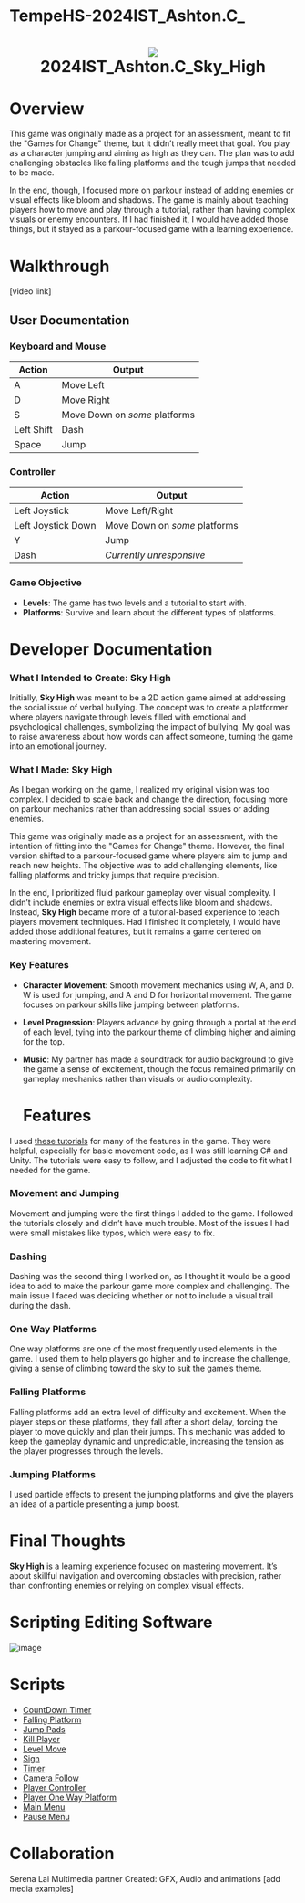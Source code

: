 # TempeHS-2024IST_Ashton.C_
<h1 align="center">
 <img src="https://user-images.githubusercontent.com/45159366/97361059-45151700-185c-11eb-9d12-dae51c79eb8a.png">
  <br />
 2024IST_Ashton.C_Sky_High
</h1>

# Overview

This game was originally made as a project for an assessment, meant to fit the "Games for Change" theme, but it didn’t really meet that goal. You play as a character jumping and aiming as high as they can. The plan was to add challenging obstacles like falling platforms and the tough jumps that needed to be made.

In the end, though, I focused more on parkour instead of adding enemies or visual effects like bloom and shadows. The game is mainly about teaching players how to move and play through a tutorial, rather than having complex visuals or enemy encounters. If I had finished it, I would have added those things, but it stayed as a parkour-focused game with a learning experience.

# Walkthrough

[video link]

## User Documentation

### Keyboard and Mouse

| Action       | Output                         |
|--------------|---------------------------------|
| A            | Move Left                      |
| D            | Move Right                     |
| S            | Move Down on *some* platforms  |
| Left Shift   | Dash                           |
| Space        | Jump                           |

### Controller

| Action             | Output                         |
|--------------------|---------------------------------|
| Left Joystick      | Move Left/Right                |
| Left Joystick Down | Move Down on *some* platforms  |
| Y                  | Jump                           |
| Dash               | *Currently unresponsive*       |

### Game Objective

- **Levels**: The game has two levels and a tutorial to start with.
- **Platforms**: Survive and learn about the different types of platforms.

# Developer Documentation


### What I Intended to Create: Sky High

Initially, **Sky High** was meant to be a 2D action game aimed at addressing the social issue of verbal bullying. The concept was to create a platformer where players navigate through levels filled with emotional and psychological challenges, symbolizing the impact of bullying. My goal was to raise awareness about how words can affect someone, turning the game into an emotional journey.

### What I Made: Sky High

As I began working on the game, I realized my original vision was too complex. I decided to scale back and change the direction, focusing more on parkour mechanics rather than addressing social issues or adding enemies.

This game was originally made as a project for an assessment, with the intention of fitting into the "Games for Change" theme. However, the final version shifted to a parkour-focused game where players aim to jump and reach new heights. The objective was to add challenging elements, like falling platforms and tricky jumps that require precision.

In the end, I prioritized fluid parkour gameplay over visual complexity. I didn’t include enemies or extra visual effects like bloom and shadows. Instead, **Sky High** became more of a tutorial-based experience to teach players movement techniques. Had I finished it completely, I would have added those additional features, but it remains a game centered on mastering movement.

### Key Features

- **Character Movement**: Smooth movement mechanics using W, A, and D. W is used for jumping, and A and D for horizontal movement. The game focuses on parkour skills like jumping between platforms.

- **Level Progression**: Players advance by going through a portal at the end of each level, tying into the parkour theme of climbing higher and aiming for the top.

- **Music**: My partner has made a soundtrack for audio background to give the game a sense of excitement, though the focus remained primarily on gameplay mechanics rather than visuals or audio complexity.


  # Features

I used [these tutorials](https://www.youtube.com/watch?v=TYg07K-5ONU&list=PLyHH_4nd7MkI-jgXnEw3nSVzAqeftSSyM) for many of the features in the game. They were helpful, especially for basic movement code, as I was still learning C# and Unity. The tutorials were easy to follow, and I adjusted the code to fit what I needed for the game.

### Movement and Jumping

Movement and jumping were the first things I added to the game. I followed the tutorials closely and didn’t have much trouble. Most of the issues I had were small mistakes like typos, which were easy to fix.

### Dashing

Dashing was the second thing I worked on, as I thought it would be a good idea to add to make the parkour game more complex and challenging. The main issue I faced was deciding whether or not to include a visual trail during the dash.

### One Way Platforms

One way platforms are one of the most frequently used elements in the game. I used them to help players go higher and to increase the challenge, giving a sense of climbing toward the sky to suit the game’s theme.

### Falling Platforms

Falling platforms add an extra level of difficulty and excitement. When the player steps on these platforms, they fall after a short delay, forcing the player to move quickly and plan their jumps. This mechanic was added to keep the gameplay dynamic and unpredictable, increasing the tension as the player progresses through the levels.

### Jumping Platforms

I used particle effects to present the jumping platforms and give the players an idea of a particle presenting a jump boost.


# Final Thoughts

**Sky High** is a learning experience focused on mastering movement. It’s about skillful navigation and overcoming obstacles with precision, rather than confronting enemies or relying on complex visual effects.


# Scripting Editing Software
![image](https://github.com/user-attachments/assets/1789bb97-b77f-46ff-aa53-b6945eb882a6)


# Scripts

- [CountDown Timer](https://github.com/TempeHS/2024IST_Ashton.C_Sky_High/blob/devv/Pokemon%20Unity%20File/Pokemon%20FINALEE/Assets/Scripts/CountdownTimer.cs)
- [Falling Platform](https://github.com/TempeHS/2024IST_Ashton.C_Sky_High/blob/devv/Pokemon%20Unity%20File/Pokemon%20FINALEE/Assets/Scripts/FallingPlatform.cs)
- [Jump Pads](https://github.com/TempeHS/2024IST_Ashton.C_Sky_High/blob/devv/Pokemon%20Unity%20File/Pokemon%20FINALEE/Assets/Scripts/JumpPads.cs)
- [Kill Player](https://github.com/TempeHS/2024IST_Ashton.C_Sky_High/blob/devv/Pokemon%20Unity%20File/Pokemon%20FINALEE/Assets/Scripts/KillPlayer.cs)
- [Level Move](https://github.com/TempeHS/2024IST_Ashton.C_Sky_High/blob/devv/Pokemon%20Unity%20File/Pokemon%20FINALEE/Assets/Scripts/LevelMove.cs)
- [Sign](https://github.com/TempeHS/2024IST_Ashton.C_Sky_High/blob/devv/Pokemon%20Unity%20File/Pokemon%20FINALEE/Assets/Scripts/Sign.cs)
- [Timer](https://github.com/TempeHS/2024IST_Ashton.C_Sky_High/blob/devv/Pokemon%20Unity%20File/Pokemon%20FINALEE/Assets/Scripts/Timer.cs)
- [Camera Follow](https://github.com/TempeHS/2024IST_Ashton.C_Sky_High/blob/devv/Pokemon%20Unity%20File/Pokemon%20FINALEE/Assets/Scripts/Player/CameraFollow.cs)
- [Player Controller](https://github.com/TempeHS/2024IST_Ashton.C_Sky_High/blob/devv/Pokemon%20Unity%20File/Pokemon%20FINALEE/Assets/Scripts/Player/PlayerController.cs)
- [Player One Way Platform](https://github.com/TempeHS/2024IST_Ashton.C_Sky_High/blob/devv/Pokemon%20Unity%20File/Pokemon%20FINALEE/Assets/Scripts/Player/PlayerOneWayPlatform.cs)
- [Main Menu](https://github.com/TempeHS/2024IST_Ashton.C_Sky_High/blob/devv/Pokemon%20Unity%20File/Pokemon%20FINALEE/Assets/Scripts/Menu/MainMenu.cs)
- [Pause Menu](https://github.com/TempeHS/2024IST_Ashton.C_Sky_High/blob/devv/Pokemon%20Unity%20File/Pokemon%20FINALEE/Assets/Scripts/Menu/MainMenu.cs)

# Collaboration

Serena Lai Multimedia partner
Created: GFX, Audio and animations
[add media examples]

